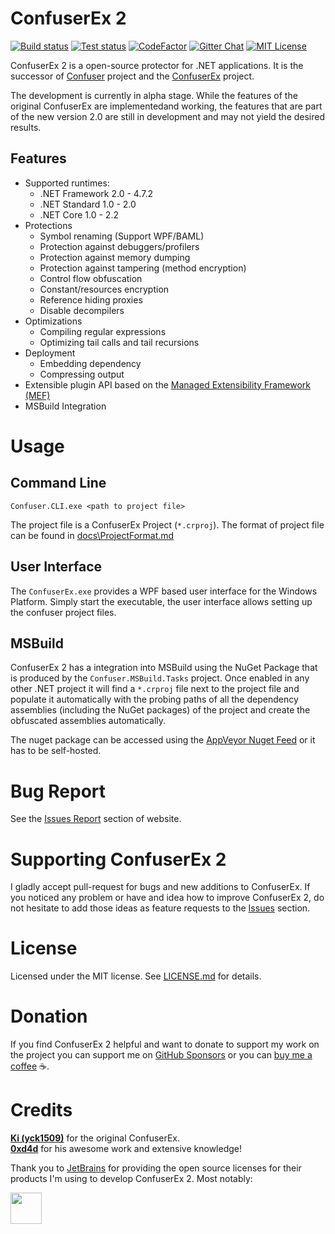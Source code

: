 # ConfuserEx 2

[![Build status][img_build]][build]
[![Test status][img_test]][test]
[![CodeFactor][img_codefactor]][codefactor]
[![Gitter Chat][img_gitter]][gitter]
[![MIT License][img_license]][license]

ConfuserEx 2 is a open-source protector for .NET applications.
It is the successor of [Confuser][confuser] project and the [ConfuserEx][yck1509_confuserex] project.

The development is currently in alpha stage. While the features of the original ConfuserEx are implementedand working,
the features that are part of the new version 2.0 are still in development and may not yield the desired results.

## Features

* Supported runtimes:
  * .NET Framework 2.0 - 4.7.2
  * .NET Standard  1.0 - 2.0
  * .NET Core      1.0 - 2.2
* Protections
  * Symbol renaming (Support WPF/BAML)
  * Protection against debuggers/profilers
  * Protection against memory dumping
  * Protection against tampering (method encryption)
  * Control flow obfuscation
  * Constant/resources encryption
  * Reference hiding proxies
  * Disable decompilers
* Optimizations
  * Compiling regular expressions
  * Optimizing tail calls and tail recursions
* Deployment
  * Embedding dependency
  * Compressing output
* Extensible plugin API based on the [Managed Extensibility Framework (MEF)][mef]
* MSBuild Integration

# Usage

## Command Line

```Batchfile
Confuser.CLI.exe <path to project file>
```

The project file is a ConfuserEx Project (`*.crproj`).
The format of project file can be found in [docs\ProjectFormat.md][project_format]

## User Interface

The `ConfuserEx.exe` provides a WPF based user interface for the Windows Platform. Simply start the executable, the
user interface allows setting up the confuser project files.

## MSBuild

ConfuserEx 2 has a integration into MSBuild using the NuGet Package that is produced by the `Confuser.MSBuild.Tasks`
project. Once enabled in any other .NET project it will find a `*.crproj` file next to the project file and populate
it automatically with the probing paths of all the dependency assemblies (including the NuGet packages) of the project
and create the obfuscated assemblies automatically.

The nuget package can be accessed using the [AppVeyor Nuget Feed][build_nuget]
or it has to be self-hosted.

# Bug Report

See the [Issues Report][issues] section of website.

# Supporting ConfuserEx 2

I gladly accept pull-request for bugs and new additions to ConfuserEx. If you noticed any problem or have and idea how
to improve ConfuserEx 2, do not hesitate to add those ideas as feature requests to the 
[Issues][issues] section.

# License

Licensed under the MIT license. See [LICENSE.md][license] for details.

# Donation

If you find ConfuserEx 2 helpful and want to donate to support my work on the project you can support me on
[GitHub Sponsors][sponsors] or you can [buy me a coffee] :coffee:.

# Credits

**[Ki (yck1509)][yck1509]** for the original ConfuserEx.  
**[0xd4d]** for his awesome work and extensive knowledge!  

Thank you to [JetBrains] for providing the open source licenses for their products I'm
using to develop ConfuserEx 2. Most notably: 

[<img src="Assets/resharper.png" height="50" />][resharper]

[0xd4d]: https://github.com/0xd4d
[build]: https://ci.appveyor.com/project/mkaring/confuserex/branch/master
[build_nuget]: https://ci.appveyor.com/nuget/confuserex-r4olq7m3uysu
[buy me a coffee]: http://buymeacoff.ee/fFUnXMCdW
[codefactor]: https://www.codefactor.io/repository/github/mkaring/confuserex/overview/release/2.0
[confuser]: http://confuser.codeplex.com
[gitter]: https://gitter.im/ConfuserEx/community
[issues]: https://github.com/mkaring/ConfuserEx/issue
[JetBrains]: https://www.jetbrains.com/
[license]: LICENSE.md
[mef]: https://docs.microsoft.com/dotnet/framework/mef/ "Managed Extensibility Framework (MEF) | Microsoft Docs"
[project_format]: docs/ProjectFormat.md
[resharper]: https://www.jetbrains.com/resharper/
[sponsors]: https://github.com/sponsors/mkaring
[test]: https://ci.appveyor.com/project/mkaring/confuserex/branch/release/2.0/tests
[yck1509]: https://github.com/yck1509
[yck1509_confuserex]: https://yck1509.github.io/ConfuserEx/

[img_build]: https://img.shields.io/appveyor/ci/mkaring/ConfuserEx/release/2.0.svg?style=flat
[img_codefactor]: https://www.codefactor.io/repository/github/mkaring/confuserex/badge/release/2.0
[img_gitter]: https://img.shields.io/gitter/room/mkaring/ConfuserEx.svg?style=flat
[img_license]: https://img.shields.io/github/license/mkaring/ConfuserEx.svg?style=flat
[img_test]: https://img.shields.io/appveyor/tests/mkaring/ConfuserEx/release/2.0.svg?style=flat&compact_message